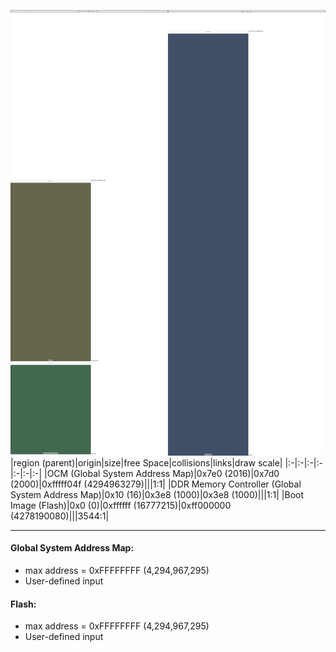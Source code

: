 ![memory map diagram](A3_region_freespace_exceeds_height-higher_maxaddress_set_diagram.png)
|region (parent)|origin|size|free Space|collisions|links|draw scale|
|:-|:-|:-|:-|:-|:-|:-|
|<span style='color:(50, 52, 14)'>OCM (Global System Address Map)</span>|0x7e0 (2016)|0x7d0 (2000)|0xfffff04f (4294963279)|||1:1|
|<span style='color:(4, 56, 23)'>DDR Memory Controller (Global System Address Map)</span>|0x10 (16)|0x3e8 (1000)|0x3e8 (1000)|||1:1|
|<span style='color:(2, 21, 53)'>Boot Image (Flash)</span>|0x0 (0)|0xffffff (16777215)|0xff000000 (4278190080)|||3544:1|

---
#### Global System Address Map:
- max address = 0xFFFFFFFF (4,294,967,295)
- User-defined input
#### Flash:
- max address = 0xFFFFFFFF (4,294,967,295)
- User-defined input